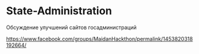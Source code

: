 State-Administration
====================

Обсуждение улучшений сайтов госадминистраций

https://www.facebook.com/groups/MaidanHackthon/permalink/1453820318192664/

